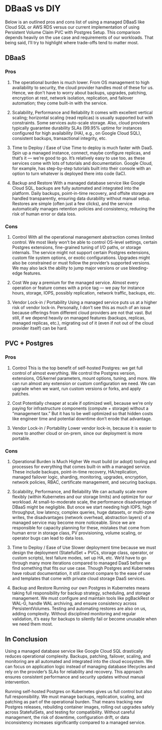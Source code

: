 
# DBaaS vs DIY
Below is an outlined pros and cons list of using a managed DBaaS like Cloud SQL or AWS RDS versus our current implementation of using Persistent Volume Claim PVC with Postgres Setup. This comparison depends heavily on the use case and requirements of our workloads. That being said, I’ll try to highlight where trade-offs tend to matter most. 

## DBaaS
### Pros 
1. The operational burden is much lower.
From OS management to high availability to security, the cloud provider handles most of these for us. Hence, we don't have to worry about backups, upgrades, patching, encryption at rest, network isolation, replication, and failover automation; they come built-in with the service.

2. Scalability, Performance and Reliability
It comes with excellent vertical scaling; horizontal scaling (read replicas) is usually supported but with constraints. Some services auto-scale storage. Also, cloud providers typically guarantee durability SLAs (99.95% uptime for instances configured for high availability (HA), e.g., on Google Cloud SQL), consistent backups, transactional integrity, etc.

3. Time to Deploy / Ease of Use
Time to deploy is much faster with DaaS. Spin up a managed instance, connect, maybe configure replicas, and that’s it — we’re good to go. It’s relatively easy to use too, as these services come with lots of tutorials and documentation. Google Cloud, for example, has step-by-step tutorials built into their console with an option to turn whatever is deployed there into code (IaC).

4. Backup and Restore
With a managed database service like Google Cloud SQL, backups are fully automated and integrated into the platform. Daily backups, point-in-time recovery, and offsite storage are handled transparently, ensuring data durability without manual setup. Restores are simple (often just a few clicks), and the service automatically manages retention policies and consistency, reducing the risk of human error or data loss.

### Cons

1. Control
With all the operational management abstraction comes limited control. We most likely won’t be able to control OS-level settings, certain Postgres extensions, fine-grained tuning of I/O paths, or storage internals. The service might not support certain Postgres extensions, custom file system options, or exotic configurations. Upgrades might also be constrained or must follow the provider’s supported versions. We may also lack the ability to jump major versions or use bleeding-edge features.

2. Cost
We pay a premium for the managed service. Almost every operation or feature comes with a price tag — we pay for instance hours, storage, IOPS, possibly replication, network traffic, backups, etc.

3. Vendor Lock-in / Portability
Using a managed service puts us at a higher risk of vendor lock-in. Personally, I don’t see this as much of an issue because offerings from different cloud providers are not that vast. But still, if we depend heavily on managed features (backups, replicas, managed replicas, etc.), migrating out of it (even if not out of the cloud provider itself) can be hard.


## PVC + Postgres
### Pros
1. Control
This is the top benefit of self-hosted Postgres: we get full control of almost everything. We control the Postgres version, extensions, OS/kernel parameters, mount options, tuning, and more. We can run almost any extension or custom configuration we need. We can upgrade when we want, run custom versions or forks, and apply patches.

2. Cost
Potentially cheaper at scale if optimized well, because we’re only paying for infrastructure components (compute + storage) without a “management tax.” But it has to be well optimized so that hidden costs like engineer time and potential downtime don’t erode that advantage.

3. Vendor Lock-in / Portability
Lower vendor lock-in, because it is easier to move to another cloud or on-prem, since our deployment is more portable.

### Cons
1. Operational Burden is Much Higher
We must build (or adopt) tooling and processes for everything that comes built-in with a managed service. These include backups, point-in-time recovery, HA/replication, managed failover logic, sharding, monitoring, upgrades, encryption, network policies, RBAC, certificate management, and securing backups.

2. Scalability, Performance, and Reliability
We can actually scale more flexibly (within Kubernetes and our storage limits) and optimize for our workload. At small-to-moderate scale, the performance disadvantage of DBaaS might be negligible. But once we start needing high IOPS, high throughput, low latency, complex queries, huge datasets, or multi-zone writes, the disadvantages (network overhead, abstraction layers) of a managed service may become more noticeable. Since we are responsible for capacity planning for these, mistakes that come from human error in storage class, PV provisioning, volume scaling, or operator bugs can lead to data loss.

3. Time to Deploy / Ease of Use
Slower deployment time because we must design the deployment (StatefulSet + PVCs, storage class, operator, or custom scripts), test failure modes, set up HA, etc. We’d have to go through many more iterations compared to managed DaaS before we find something that fits our use case. Though Postgres and Kubernetes have robust documentation, it still cannot compare to the ease of use and templates that come with private cloud storage DaaS services.

4. Backup and Restore
Running our own Postgres in Kubernetes means taking full responsibility for backup strategy, scheduling, and storage management. We must configure and maintain tools like pgBackRest or WAL-G, handle WAL archiving, and ensure consistency across PersistentVolumes. Testing and automating restores are also on us, adding complexity. Without disciplined monitoring and regular validation, it’s easy for backups to silently fail or become unusable when we need them most.

## In Conclusion
Using a managed database service like Google Cloud SQL drastically reduces operational complexity. Backups, patching, failover, scaling, and monitoring are all automated and integrated into the cloud ecosystem. We can focus on application logic instead of managing database lifecycles and rely on the provider’s SLAs for reliability and recovery. This approach ensures consistent performance and security updates without manual intervention.

Running self-hosted Postgres on Kubernetes gives us full control but also full responsibility. We must manage backups, replication, scaling, and patching as part of the operational burden. That means tracking new Postgres releases, rebuilding container images, rolling out upgrades safely across StatefulSets, and testing for compatibility. Without careful management, the risk of downtime, configuration drift, or data inconsistency increases significantly compared to a managed service.
